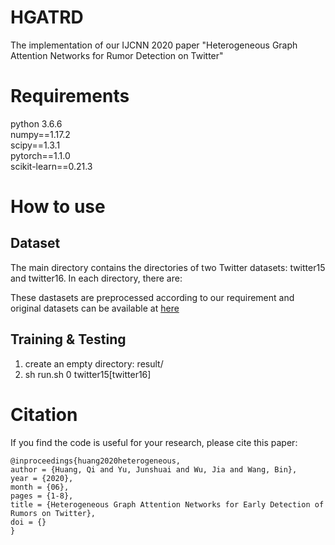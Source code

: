 # HGATRD
The implementation of our IJCNN 2020 paper "Heterogeneous Graph Attention Networks for Rumor Detection on Twitter" 
# Requirements
python 3.6.6  
numpy==1.17.2  
scipy==1.3.1  
pytorch==1.1.0  
scikit-learn==0.21.3  
# How to use
## Dataset
The main directory contains the directories of two Twitter datasets: twitter15 and twitter16. In each directory, there are:

These dastasets are preprocessed according to our requirement and original datasets can be available at [here](https://www.dropbox.com/s/7ewzdrbelpmrnxu/rumdetect2017.zip?dl=0)

## Training & Testing
1. create an empty directory: result/
2. sh run.sh 0 twitter15\[twitter16\]

# Citation
If you find the code is useful for your research, please cite this paper:  
<pre><code>@inproceedings{huang2020heterogeneous,
author = {Huang, Qi and Yu, Junshuai and Wu, Jia and Wang, Bin},
year = {2020},
month = {06},
pages = {1-8},
title = {Heterogeneous Graph Attention Networks for Early Detection of Rumors on Twitter},
doi = {}
}</code></pre>

